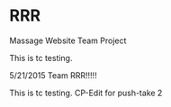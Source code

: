 # RRR
Massage Website Team Project


This is tc testing.

5/21/2015
Team RRR!!!!!

This is tc testing. CP-Edit for push-take 2

